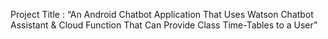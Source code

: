Project Title :  “An Android Chatbot Application That Uses Watson Chatbot Assistant & Cloud Function That Can Provide Class Time-Tables to a User” 
